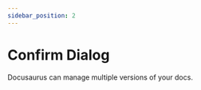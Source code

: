 ```yaml
---
sidebar_position: 2
---
```


# Confirm Dialog

Docusaurus can manage multiple versions of your docs.
